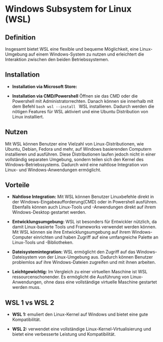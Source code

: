 # Windows Subsystem for Linux (WSL)

## Definition

Insgesamt bietet WSL eine flexible und bequeme Möglichkeit, eine Linux-Umgebung auf einem Windows-System zu nutzen und erleichtert die Interaktion zwischen den beiden Betriebssystemen.

## Installation

- **Installation via Microsoft Store:**

- **Installation via CMD/Powershell** Öffnen sie das CMD oder die Powershell mit Administratorrechten. Danach können sie innerhalb mit dem Befehl ```bash wsl --install ``` WSL installieren. Dadurch werden die nötigen Features für WSL aktiviert und eine Ubuntu Distribution von Linux installiert.

## Nutzen

Mit WSL können Benutzer eine Vielzahl von Linux-Distributionen, wie Ubuntu, Debian, Fedora und mehr, auf Windows basierenden Computern installieren und ausführen. Diese Distributionen laufen jedoch nicht in einer vollständig separaten Umgebung, sondern teilen sich den Kernel des Windows-Betriebssystems. Dadurch wird eine nahtlose Integration von Linux- und Windows-Anwendungen ermöglicht.

## Vorteile

- **Nahtlose Integration:** Mit WSL können Benutzer Linuxbefehle direkt in der Windows-Eingabeaufforderung(CMD) oder in Powershell ausführen. Ebenfalls können auch Linux-Tools und -Anwendungen direkt auf ihrem Windows-Desktop gestartet werden.

- **Entwicklungsumgebung:** WSL ist besonders für Entwickler nützlich, da damit Linux-basierte Tools und Frameworks verwendet werden können. Mit WSL können sie ihre Entwicklungsumgebung auf ihrem Windows-Computer einrichten und haben Zugriff auf eine umfangreiche Palette an Linux-Tools und -Bibliotheken.

- **Dateisystemintegration:** WSL ermöglicht den Zugriff auf das Windows-Dateisystem von der Linux-Umgebung aus. Dadurch können Benutzer problemlos auf ihre Windows-Dateien zugreifen und mit ihnen arbeiten.

- **Leichtgewichtig:** Im Vergleich zu einer virtuellen Maschine ist WSL ressourcenschonender. Es ermöglicht die Ausführung von Linux-Anwendungen, ohne dass eine vollständige virtuelle Maschine gestartet werden muss.

## WSL 1 vs WSL 2

- **WSL 1:** 
emuliert den Linux-Kernel auf Windows und bietet eine gute Kompatibilität.

- **WSL 2:** 
verwendet eine vollständige Linux-Kernel-Virtualisierung und bietet eine verbesserte Leistung und Kompatibilität.
